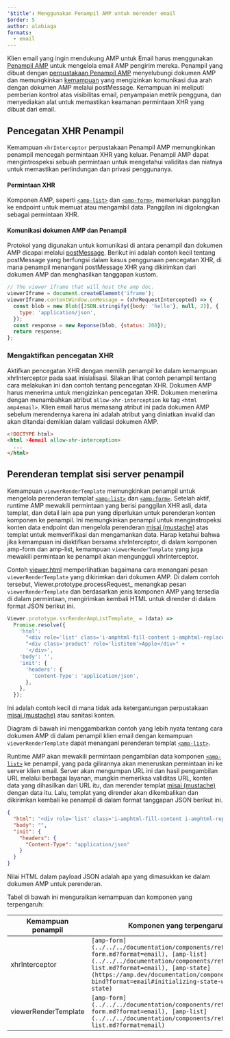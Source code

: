 ```yaml
---
'$title': Menggunakan Penampil AMP untuk merender email
$order: 5
author: alabiaga
formats:
  - email
---
```


Klien email yang ingin mendukung AMP untuk Email harus menggunakan [Penampil AMP](https://github.com/ampproject/amphtml/blob/main/extensions/amp-viewer-integration/integrating-viewer-with-amp-doc-guide.md) untuk mengelola email AMP pengirim mereka. Penampil yang dibuat dengan [perpustakaan Penampil AMP](https://github.com/ampproject/amphtml/tree/main/extensions/amp-viewer-integration) menyelubungi dokumen AMP dan memungkinkan [kemampuan](https://github.com/ampproject/amphtml/blob/main/extensions/amp-viewer-integration/CAPABILITIES.md) yang mengizinkan komunikasi dua arah dengan dokumen AMP melalui postMessage. Kemampuan ini meliputi pemberian kontrol atas visibilitas email, penyampaian metrik pengguna, dan menyediakan alat untuk memastikan keamanan permintaan XHR yang dibuat dari email.

## Pencegatan XHR Penampil

Kemampuan `xhrInterceptor` perpustakaan Penampil AMP memungkinkan penampil mencegah permintaan XHR yang keluar. Penampil AMP dapat mengintrospeksi sebuah permintaan untuk mengetahui validitas dan niatnya untuk memastikan perlindungan dan privasi penggunanya.

#### Permintaan XHR

Komponen AMP, seperti [`<amp-list>`](../../../documentation/components/reference/amp-list.md?format=email) dan [`<amp-form>`](../../../documentation/components/reference/amp-form.md?format=email), memerlukan panggilan ke endpoint untuk memuat atau mengambil data. Panggilan ini digolongkan sebagai permintaan XHR.

#### Komunikasi dokumen AMP dan Penampil

Protokol yang digunakan untuk komunikasi di antara penampil dan dokumen AMP dicapai melalui [postMessage](https://developer.mozilla.org/en-US/docs/Web/API/Window/postMessage). Berikut ini adalah contoh kecil tentang postMessage yang berfungsi dalam kasus penggunaan pencegatan XHR, di mana penampil menangani postMessage XHR yang dikirimkan dari dokumen AMP dan menghasilkan tanggapan kustom.

```js
// The viewer iframe that will host the amp doc.
viewerIframe = document.createElement('iframe');
viewerIframe.contentWindow.onMessage = (xhrRequestIntercepted) => {
  const blob = new Blob([JSON.stringify({body: 'hello'}, null, 2)], {
    type: 'application/json',
  });
  const response = new Reponse(blob, {status: 200});
  return response;
};
```

### Mengaktifkan pencegatan XHR

Aktifkan pencegatan XHR dengan memilih penampil ke dalam kemampuan xhrInterceptor pada saat inisialisasi. Silakan lihat contoh penampil tentang cara melakukan ini dan contoh tentang pencegatan XHR. Dokumen AMP harus menerima untuk mengizinkan pencegatan XHR. Dokumen menerima dengan menambahkan atribut `allow-xhr-interception` ke tag `<html amp4email>`. Klien email harus memasang atribut ini pada dokumen AMP sebelum merendernya karena ini adalah atribut yang diniatkan invalid dan akan ditandai demikian dalam validasi dokumen AMP.

```html
<!DOCTYPE html>
<html ⚡4email allow-xhr-interception>
  ...
</html>
```

## Perenderan templat sisi server penampil

Kemampuan `viewerRenderTemplate` memungkinkan penampil untuk mengelola perenderan templat [`<amp-list>`](../../../documentation/components/reference/amp-list.md?format=email) dan [`<amp-form>`](../../../documentation/components/reference/amp-form.md?format=email). Setelah aktif, runtime AMP mewakili permintaan yang berisi panggilan XHR asli, data templat, dan detail lain apa pun yang diperlukan untuk perenderan konten komponen ke penampil. Ini memungkinkan penampil untuk menginstropeksi konten data endpoint dan mengelola perenderan [misai (mustache)](https://mustache.github.io/) atas templat untuk memverifikasi dan mengamankan data. Harap ketahui bahwa jika kemampuan ini diaktifkan bersama xhrInterceptor, di dalam komponen amp-form dan amp-list, kemampuan `viewerRenderTemplate` yang juga mewakili permintaan ke penampil akan mengungguli xhrInterceptor.

Contoh [viewer.html](https://github.com/ampproject/amphtml/blob/main/examples/viewer.html) memperlihatkan bagaimana cara menangani pesan `viewerRenderTemplate` yang dikirimkan dari dokumen AMP. Di dalam contoh tersebut, Viewer.prototype.processRequest\_ menangkap pesan `viewerRenderTemplate` dan berdasarkan jenis komponen AMP yang tersedia di dalam permintaan, mengirimkan kembali HTML untuk dirender di dalam format JSON berikut ini.

```js
Viewer.prototype.ssrRenderAmpListTemplate_ = (data) =>
  Promise.resolve({
    'html':
      "<div role='list' class='i-amphtml-fill-content i-amphtml-replaced-content'>" +
      "<div class='product' role='listitem'>Apple</div>" +
      '</div>',
    'body': '',
    'init': {
      'headers': {
        'Content-Type': 'application/json',
      },
    },
  });
```

Ini adalah contoh kecil di mana tidak ada ketergantungan perpustakaan [misai (mustache)](https://mustache.github.io/) atau sanitasi konten.

Diagram di bawah ini menggambarkan contoh yang lebih nyata tentang cara dokumen AMP di dalam penampil klien email dengan kemampuan `viewerRenderTemplate` dapat menangani perenderan templat [`<amp-list>`](../../../documentation/components/reference/amp-list.md?format=email).

<amp-img alt="Viewer render template diagram" layout="responsive" width="372" height="279" src="/static/img/docs/viewer_render_template_diagram.png"></amp-img>

Runtime AMP akan mewakili permintaan pengambilan data komponen [`<amp-list>`](../../../documentation/components/reference/amp-list.md?format=email) ke penampil, yang pada gilirannya akan meneruskan permintaan ini ke server klien email. Server akan mengumpan URL ini dan hasil pengambilan URL melalui berbagai layanan, mungkin memeriksa validitas URL, konten data yang dihasilkan dari URL itu, dan merender templat [misai (mustache)](https://mustache.github.io/) dengan data itu. Lalu, templat yang dirender akan dikembalikan dan dikirimkan kembali ke penampil di dalam format tanggapan JSON berikut ini.

```json
{
  "html": "<div role='list' class='i-amphtml-fill-content i-amphtml-replaced-content'> <div class='product' role='listitem'>List item 1</div> <div class='product' role='listitem'>List item 2</div> </div>",
  "body": "",
  "init": {
    "headers": {
      "Content-Type": "application/json"
    }
  }
}
```

Nilai HTML dalam payload JSON adalah apa yang dimasukkan ke dalam dokumen AMP untuk perenderan.

Tabel di bawah ini menguraikan kemampuan dan komponen yang terpengaruh:

<table>
  <thead>
    <tr>
      <th width="30%">Kemampuan penampil</th>
      <th>Komponen yang terpengaruh</th>
    </tr>
  </thead>
  <tbody>
    <tr>
      <td>xhrInterceptor</td>
      <td><code>[amp-form](../../../documentation/components/reference/amp-form.md?format=email), [amp-list](../../../documentation/components/reference/amp-list.md?format=email), [amp-state](https://amp.dev/documentation/components/amp-bind?format=email#initializing-state-with-amp-state)</code></td>
    </tr>
     <tr>
       <td>viewerRenderTemplate</td>
       <td><code>[amp-form](../../../documentation/components/reference/amp-form.md?format=email), [amp-list](../../../documentation/components/reference/amp-list.md?format=email)</code></td>
    </tr>
  </tbody>
</table>
